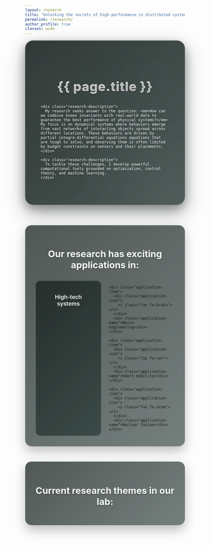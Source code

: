```yaml
---
layout: research
title: "Unlocking the secrets of high-performance in distributed systems"
permalink: /research/
author_profile: true
classes: wide
---
```


<style>
/* Ultra-sophisticated research page styling */
.research-hero {
  background: linear-gradient(135deg, rgba(37, 46, 44, 0.95) 0%, rgba(58, 74, 71, 0.9) 100%);
  padding: 4rem 3rem;
  border-radius: 25px;
  margin-bottom: 4rem;
  box-shadow: 0 25px 60px rgba(37, 46, 44, 0.4), 0 10px 30px rgba(0, 0, 0, 0.3);
  position: relative;
  overflow: hidden;
  backdrop-filter: blur(15px);
  border: 1px solid rgba(255, 255, 255, 0.1);
  animation: researchFloat 8s ease-in-out infinite;
}

.research-hero::before {
  content: '';
  position: absolute;
  top: 0;
  left: 0;
  right: 0;
  bottom: 0;
  background: 
    radial-gradient(circle at 20% 80%, rgba(37, 46, 44, 0.3) 0%, transparent 50%),
    radial-gradient(circle at 80% 20%, rgba(58, 74, 71, 0.3) 0%, transparent 50%);
  animation: researchShift 10s ease-in-out infinite;
}

.research-hero::after {
  content: '';
  position: absolute;
  top: -50%;
  left: -50%;
  width: 200%;
  height: 200%;
  background: conic-gradient(from 0deg, transparent, rgba(255, 255, 255, 0.05), transparent);
  animation: researchRotate 25s linear infinite;
  opacity: 0.2;
}

.research-content {
  position: relative;
  z-index: 3;
  color: #f8f9fa;
  text-shadow: 0 2px 4px rgba(0, 0, 0, 0.3);
}

.research-title {
  font-size: 2.5rem;
  font-weight: 800;
  margin-bottom: 2rem;
  background: linear-gradient(135deg, #ffffff 0%, #f8f9fa 50%, #e8f0f0 100%);
  -webkit-background-clip: text;
  -webkit-text-fill-color: transparent;
  background-clip: text;
  text-align: center;
  letter-spacing: 1px;
  animation: titleGlow 4s ease-in-out infinite;
}

.research-description {
  font-size: 1.1rem;
  line-height: 1.8;
  margin-bottom: 2rem;
  text-align: justify;
  color: #e8f0f0;
  opacity: 0.95;
}

.applications-section {
  margin: 3rem 0;
  padding: 2rem;
  background: linear-gradient(135deg, rgba(37, 46, 44, 0.8) 0%, rgba(58, 74, 71, 0.7) 100%);
  border-radius: 20px;
  backdrop-filter: blur(10px);
  border: 1px solid rgba(255, 255, 255, 0.1);
  box-shadow: 0 15px 35px rgba(37, 46, 44, 0.3);
}

.applications-title {
  font-size: 1.8rem;
  font-weight: 700;
  color: #f8f9fa;
  margin-bottom: 1.5rem;
  text-align: center;
  text-shadow: 0 2px 4px rgba(0, 0, 0, 0.3);
}

.applications-grid {
  display: grid;
  grid-template-columns: repeat(auto-fit, minmax(200px, 1fr));
  gap: 1.5rem;
  margin-top: 2rem;
}

.application-item {
  background: linear-gradient(135deg, rgba(37, 46, 44, 0.9) 0%, rgba(58, 74, 71, 0.8) 100%);
  padding: 1.5rem;
  border-radius: 15px;
  text-align: center;
  transition: all 0.4s cubic-bezier(0.4, 0, 0.2, 1);
  border: 1px solid rgba(255, 255, 255, 0.1);
  backdrop-filter: blur(5px);
  position: relative;
  overflow: hidden;
}

.application-item::before {
  content: '';
  position: absolute;
  top: 0;
  left: -100%;
  width: 100%;
  height: 100%;
  background: linear-gradient(90deg, transparent, rgba(255, 255, 255, 0.1), transparent);
  transition: left 0.6s ease;
}

.application-item:hover::before {
  left: 100%;
}

.application-item:hover {
  transform: translateY(-5px) scale(1.02);
  box-shadow: 0 20px 40px rgba(37, 46, 44, 0.4);
  border-color: rgba(255, 255, 255, 0.2);
}

.application-icon {
  font-size: 2.5rem;
  color: #252E2C;
  margin-bottom: 1rem;
  text-shadow: 0 2px 4px rgba(37, 46, 44, 0.3);
  transition: all 0.3s ease;
}

.application-item:hover .application-icon {
  transform: scale(1.1);
  color: #3a4a47;
}

.application-name {
  font-size: 1.1rem;
  font-weight: 600;
  color: #f8f9fa;
  margin-bottom: 0.5rem;
  text-shadow: 0 1px 2px rgba(0, 0, 0, 0.2);
}

.themes-section {
  margin: 3rem 0;
  padding: 2rem;
  background: linear-gradient(135deg, rgba(37, 46, 44, 0.8) 0%, rgba(58, 74, 71, 0.7) 100%);
  border-radius: 20px;
  backdrop-filter: blur(10px);
  border: 1px solid rgba(255, 255, 255, 0.1);
  box-shadow: 0 15px 35px rgba(37, 46, 44, 0.3);
}

.themes-title {
  font-size: 1.8rem;
  font-weight: 700;
  color: #f8f9fa;
  margin-bottom: 1.5rem;
  text-align: center;
  text-shadow: 0 2px 4px rgba(0, 0, 0, 0.3);
}

@keyframes researchFloat {
  0%, 100% { transform: translateY(0px); }
  50% { transform: translateY(-3px); }
}

@keyframes researchShift {
  0%, 100% { opacity: 0.7; }
  50% { opacity: 1; }
}

@keyframes researchRotate {
  from { transform: rotate(0deg); }
  to { transform: rotate(360deg); }
}

@keyframes titleGlow {
  0%, 100% { filter: brightness(1); }
  50% { filter: brightness(1.05); }
}

/* Enhanced research grid styling */
.research-grid {
  display: grid;
  grid-template-columns: repeat(auto-fit, minmax(300px, 1fr));
  gap: 2rem;
  margin: 3rem 0;
}

.research-item {
  background: linear-gradient(135deg, rgba(37, 46, 44, 0.95) 0%, rgba(58, 74, 71, 0.9) 100%);
  padding: 2.5rem;
  border-radius: 20px;
  text-align: center;
  transition: all 0.4s cubic-bezier(0.4, 0, 0.2, 1);
  border: 1px solid rgba(255, 255, 255, 0.1);
  backdrop-filter: blur(10px);
  box-shadow: 0 15px 35px rgba(37, 46, 44, 0.3);
  position: relative;
  overflow: hidden;
  cursor: pointer;
}

.research-item::before {
  content: '';
  position: absolute;
  top: 0;
  left: 0;
  right: 0;
  height: 3px;
  background: linear-gradient(90deg, #252E2C, #3a4a47, #252E2C);
  background-size: 200% 100%;
  animation: shimmer 3s ease-in-out infinite;
}

.research-item::after {
  content: '';
  position: absolute;
  top: 0;
  left: -100%;
  width: 100%;
  height: 100%;
  background: linear-gradient(90deg, transparent, rgba(255, 255, 255, 0.1), transparent);
  transition: left 0.6s ease;
}

.research-item:hover::after {
  left: 100%;
}

.research-item:hover {
  transform: translateY(-8px) scale(1.02);
  box-shadow: 0 25px 50px rgba(37, 46, 44, 0.4);
  border-color: rgba(255, 255, 255, 0.2);
}

.research-item img {
  max-width: 70%;
  height: auto;
  margin-bottom: 1.5rem;
  border-radius: 10px;
  transition: all 0.3s ease;
  box-shadow: 0 5px 15px rgba(0, 0, 0, 0.2);
}

.research-item:hover img {
  transform: scale(1.05);
  box-shadow: 0 10px 25px rgba(0, 0, 0, 0.3);
}

.research-item h3 {
  color: #f8f9fa !important;
  font-style: italic;
  font-size: 1.3rem;
  font-weight: 600;
  margin-bottom: 1rem;
  text-shadow: 0 2px 4px rgba(0, 0, 0, 0.3);
  transition: color 0.3s ease;
}

.research-item:hover h3 {
  color: #252E2C !important;
}

.research-item p {
  color: #e8f0f0 !important;
  font-size: 0.95rem;
  line-height: 1.6;
  opacity: 0.9;
  margin-bottom: 1rem;
}

.research-item .details {
  color: #cbd5e0 !important;
  font-size: 0.85rem;
  line-height: 1.5;
  opacity: 0.8;
  margin-top: 1rem;
  padding: 1rem;
  background: rgba(37, 46, 44, 0.3);
  border-radius: 8px;
  backdrop-filter: blur(5px);
  border: 1px solid rgba(255, 255, 255, 0.1);
}

@keyframes shimmer {
  0%, 100% { background-position: 0% 50%; }
  50% { background-position: 100% 50%; }
}
</style>

<div class="research-hero">
  <div class="research-content">
    <h1 class="research-title">{{ page.title }}</h1>
    
    <div class="research-description">
      My research seeks answer to the question: <em>How can we combine known invariants with real-world data to guarantee the best performance of physical systems?</em> My focus is on dynamical systems where behaviors emerge from vast networks of interacting objects spread across different locations. These behaviors are driven by partial integro-differential equations equations that are tough to solve, and observing them is often limited by budget constraints on sensors and their placements.
    </div>
    
    <div class="research-description">
      To tackle these challenges, I develop powerful computational tools grounded on optimization, control theory, and machine learning.
    </div>
  </div>
</div>

<div class="applications-section">
  <h2 class="applications-title">Our research has exciting applications in:</h2>
  
  <div class="applications-grid">
    <div class="application-item">
      <div class="application-icon">
        <i class="fas fa-microchip"></i>
      </div>
      <div class="application-name">High-tech systems</div>
    </div>
    
    <div class="application-item">
      <div class="application-icon">
        <i class="fas fa-brain"></i>
      </div>
      <div class="application-name">Neuro-engineering</div>
    </div>
    
    <div class="application-item">
      <div class="application-icon">
        <i class="fas fa-car"></i>
      </div>
      <div class="application-name">Smart mobility</div>
    </div>
    
    <div class="application-item">
      <div class="application-icon">
        <i class="fas fa-atom"></i>
      </div>
      <div class="application-name">Nuclear fusion</div>
    </div>
  </div>
</div>

<div class="themes-section">
  <h2 class="themes-title">Current research themes in our lab:</h2>
</div>

<!-- Font Awesome for icons -->
<link rel="stylesheet" href="https://cdnjs.cloudflare.com/ajax/libs/font-awesome/6.0.0/css/all.min.css">
